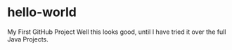 # hello-world
My First GitHub Project
Well this looks good, until I have tried it over the full Java Projects.

